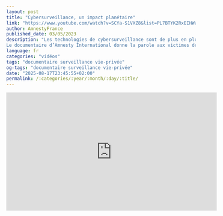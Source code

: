 ```yaml
---
layout: post
title: "Cybersurveillance, un impact planétaire"
link: "https://www.youtube.com/watch?v=SCYa-S1VXZ8&list=PL7BTYK2RxEIHWagZbRzu_FVjUJZZUFhJN&index=7&t=3095s&pp=gAQBiAQB"
author: AmnestyFrance
published_date: 03/05/2023
description: "Les technologies de cybersurveillance sont de plus en plus discrètes, invasives, dangereuses pour nos droits. Des Etats les utilisent pour cibler des militants, des journalistes et d'autres membres de la société civile. Derrière ces attaques numériques, il y a des vies humaines.
Le documentaire d’Amnesty International donne la parole aux victimes de logiciels espions, aux experts ainsi qu’aux journalistes qui ont révélé le plus gros scandale d’espionnage depuis l’affaire Snowden. Enquête sur le secteur opaque de la cybersurveillance."
language: fr
categories: "vidéos"
tags: "documentaire surveillance vie-privée"
og-tags: "documentaire surveillance vie-privée"
date: "2025-08-17T23:45:55+02:00"
permalink: /:categories/:year/:month/:day/:title/
---
```

<iframe width="560" height="315" src="https://www.youtube.com/embed/SCYa-S1VXZ8?si=vPlhUzMjzygrWhHF" title="YouTube video player" frameborder="0" allow="accelerometer; autoplay; clipboard-write; encrypted-media; gyroscope; picture-in-picture; web-share" referrerpolicy="strict-origin-when-cross-origin" allowfullscreen></iframe>

